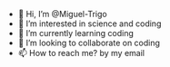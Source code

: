 - 👋 Hi, I’m @Miguel-Trigo
- 👀 I’m interested in science and coding
- 🌱 I’m currently learning coding
- 💞️ I’m looking to collaborate on coding
- 📫 How to reach me? by my email

<!---
Miguel-Trigo/Miguel-Trigo is a ✨ special ✨ repository because its `README.md` (this file) appears on your GitHub profile.
You can click the Preview link to take a look at your changes.
--->
